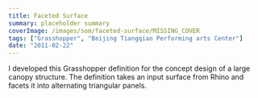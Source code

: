 ```yaml
---
title: Faceted Surface
summary: placeholder summary
coverImage: /images/som/faceted-surface/MISSING_COVER
tags: ["Grasshopper", "Beijing Tiangqiao Performing arts Center"]
date: "2011-02-22"
---
```


I developed this Grasshopper definition for the concept design of a large canopy structure. The definition takes an input surface from Rhino and facets it into alternating triangular panels.
